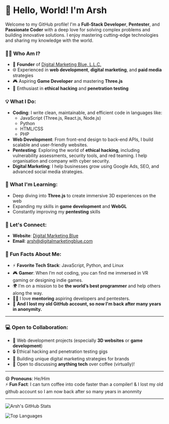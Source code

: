 # 👋 Hello, World! I'm Arsh

Welcome to my GitHub profile! I'm a **Full-Stack Developer**, **Pentester**, and **Passionate Coder** with a deep love for solving complex problems and building innovative solutions. I enjoy mastering cutting-edge technologies and sharing my knowledge with the world.

### 👨‍💻 Who Am I?
- 🏢 **Founder** of [Digital Marketing Blue, L.L.C.](https://digitalmarketingblue.com)
- 🌐 Experienced in **web development**, **digital marketing**, and **paid media** strategies
- 🎮 Aspiring **Game Developer** and mastering **Three.js**
- 🔐 Enthusiast in **ethical hacking** and **penetration testing**

### 💡 What I Do:
- **Coding**: I write clean, maintainable, and efficient code in languages like:
  - JavaScript (Three.js, React.js, Node.js)
  - Python
  - HTML/CSS
  - PHP
- **Web Development**: From front-end design to back-end APIs, I build scalable and user-friendly websites.
- **Pentesting**: Exploring the world of **ethical hacking**, including vulnerability assessments, security tools, and red teaming. I help organisation and company with cyber security.
- **Digital Marketing**: I help businesses grow using Google Ads, SEO, and advanced social media strategies.

### 🌱 What I'm Learning:
- Deep diving into **Three.js** to create immersive 3D experiences on the web
- Expanding my skills in **game development** and **WebGL**
- Constantly improving my **pentesting** skills

### 🔗 Let's Connect:
- **Website**: [Digital Marketing Blue](https://digitalmarketingblue.com)
- **Email**: [arsh@digitalmarketingblue.com](mailto:arsh@digitalmarketingblue.com)


### 💬 Fun Facts About Me:
- ⚡ **Favorite Tech Stack**: JavaScript, Python, and Linux
- 🎮 **Gamer**: When I’m not coding, you can find me immersed in VR gaming or designing indie games.
- 🌍 I’m on a mission to be **the world’s best programmer** and help others along the way.
- 🧑‍🏫 I love **mentoring** aspiring developers and pentesters.
- 🔄 **And I lost my old GitHub account, so now I'm back after many years in anonymity.**


---

### 💻 Open to Collaboration:
- 🔧 Web development projects (especially **3D websites** or **game development**)
- 🔒 Ethical hacking and penetration testing gigs
- 🎯 Building unique digital marketing strategies for brands
- 🌟 Open to discussing **anything tech** over coffee (virtually)!

---

😄 **Pronouns**: He/Him  
⚡ **Fun Fact**: I can turn coffee into code faster than a compiler!  & I lost my old github account so I am now back after so many years in anonmity 

---

![Arsh's GitHub Stats](https://github-readme-stats.vercel.app/api?username=iamthearsh&show_icons=true&theme=radical)

![Top Languages](https://github-readme-stats.vercel.app/api/top-langs/?username=iamthearsh&layout=compact&theme=radical)

